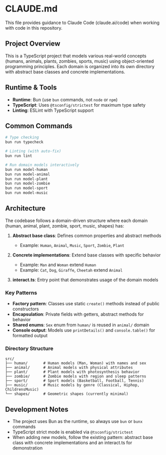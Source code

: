 # CLAUDE.md

This file provides guidance to Claude Code (claude.ai/code) when working with code in this repository.

## Project Overview

This is a TypeScript project that models various real-world concepts (humans, animals, plants, zombies, sports, music) using object-oriented programming principles. Each domain is organized into its own directory with abstract base classes and concrete implementations.

## Runtime & Tools

- **Runtime**: Bun (use `bun` commands, not `node` or `npm`)
- **TypeScript**: Uses `@tsconfig/strictest` for maximum type safety
- **Linting**: ESLint with TypeScript support

## Common Commands

```bash
# Type checking
bun run typecheck

# Linting (with auto-fix)
bun run lint

# Run domain models interactively
bun run model-human
bun run model-animal
bun run model-plant
bun run model-zombie
bun run model-sport
bun run model-music
```

## Architecture

The codebase follows a domain-driven structure where each domain (human, animal, plant, zombie, sport, music, shapes) has:

1. **Abstract base class**: Defines common properties and abstract methods
   - Example: `Human`, `Animal`, `Music`, `Sport`, `Zombie`, `Plant`

2. **Concrete implementations**: Extend base classes with specific behavior
   - Example: `Man` and `Woman` extend `Human`
   - Example: `Cat`, `Dog`, `Giraffe`, `Cheetah` extend `Animal`

3. **interact.ts**: Entry point that demonstrates usage of the domain models

### Key Patterns

- **Factory pattern**: Classes use static `create()` methods instead of public constructors
- **Encapsulation**: Private fields with getters, abstract methods for behavior
- **Shared enums**: `Sex` enum from `human/` is reused in `animal/` domain
- **Console output**: Models use `printDetails()` and `console.table()` for formatted output

### Directory Structure

```
src/
├── human/       # Human models (Man, Woman) with names and sex
├── animal/      # Animal models with physical attributes
├── plant/       # Plant models with photosynthesis behavior
├── zombie/      # Zombie models with region and sleep patterns
├── sport/       # Sport models (Basketball, Football, Tennis)
├── music/       # Music models by genre (Classical, Hiphop, ChildrensMusic)
└── shapes/      # Geometric shapes (currently minimal)
```

## Development Notes

- The project uses Bun as the runtime, so always use `bun` or `bunx` commands
- TypeScript strict mode is enabled via `@tsconfig/strictest`
- When adding new models, follow the existing pattern: abstract base class with concrete implementations and an interact.ts for demonstration
